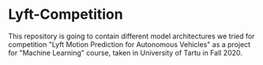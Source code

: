 # Lyft-Competition

This repository is going to contain different model architectures we tried for competition "Lyft Motion Prediction for Autonomous Vehicles" as a project for "Machine Learning" course, taken in University of Tartu in Fall 2020. 
